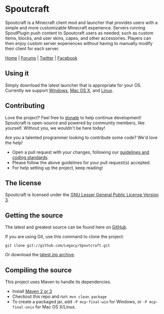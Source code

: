 Spoutcraft
==========
Spoutcraft is a Minecraft client mod and launcher that provides users with a simple and more customizable Minecraft experience. Servers running SpoutPlugin push content to Spoutcraft users as needed; such as custom items, blocks, and user skins, capes, and other accessories. Players can then enjoy custom server experiences without having to manually modify their client for each server.

[Home] | [Forums] | [Twitter] | [Facebook]

## Using it
Simply download the latest launcher that is appropriate for your OS. Currently we support [Windows](http://get.spout.org/exe), [Mac OS X](http://get.spout.org/jar), and [Linux](http://get.spout.org/jar).

## Contributing
Love the project? Feel free to [donate] to help continue development! Spoutcraft is open-source and powered by community members, like yourself. Without you, we wouldn't be here today!

Are you a talented programmer looking to contribute some code? We'd love the help!
* Open a pull request with your changes, following our [guidelines and coding standards](http://spout.in/prguide).
* Please follow the above guidelines for your pull request(s) accepted.
* For help setting up the project, keep reading!

## The license
Spoutcraft is licensed under the [GNU Lesser General Public License Version 3][License].

## Getting the source
The latest and greatest source can be found here on [GitHub][Source].

If you are using Git, use this command to clone the project:

    git clone git://github.com/Legacy/Spoutcraft.git

Or download the [latest zip archive][Source Download].

## Compiling the source
This project uses Maven to handle its dependencies.

* Install [Maven 2 or 3](http://maven.apache.org/download.html)  
* Checkout this repo and run: `mvn clean package`
* To create a packaged jar, add `-P mcp-final-win` for Windows, or `-P mcp-final-unix` for Mac OS X/Linux.

[Home]: http://www.spoutcraft.org
[Forums]: http://forums.spout.org
[License]: http://www.gnu.org/licenses/lgpl.html
[Source]: https://github.com/Legacy/Spoutcraft
[Source Download]: https://github.com/Legacy/Spoutcraft/archive/master.zip
[Builds]: http://build.spout.org/job/Spoutcraft
[Issues]: http://issues.spout.org/browse/LEGACY
[Twitter]: http://spout.in/twitter
[Facebook]: http://spout.in/facebook
[Donate]: http://spout.in/donate
